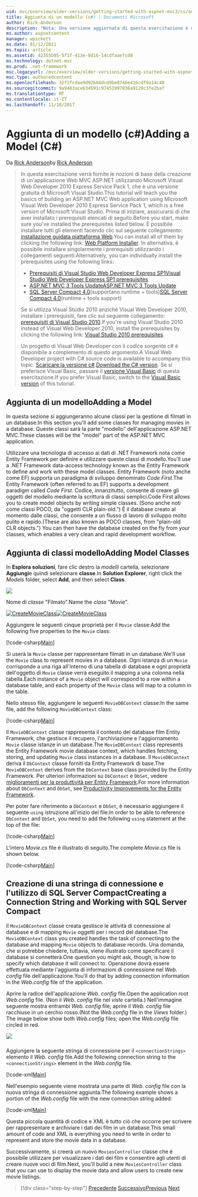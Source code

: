```yaml
---
uid: mvc/overview/older-versions/getting-started-with-aspnet-mvc3/cs/adding-a-model
title: Aggiunta di un modello (c#) | Documenti Microsoft
author: Rick-Anderson
description: "Nota: Una versione aggiornata di questa esercitazione è disponibile qui che utilizza ASP.NET MVC 5 e Visual Studio 2013. È più sicuro, molto più semplice seguire e demo..."
ms.author: aspnetcontent
manager: wpickett
ms.date: 01/12/2011
ms.topic: article
ms.assetid: 42355b95-5f1f-413e-8d16-14cdfaaefcd8
ms.technology: dotnet-mvc
ms.prod: .net-framework
msc.legacyurl: /mvc/overview/older-versions/getting-started-with-aspnet-mvc3/cs/adding-a-model
msc.type: authoredcontent
ms.openlocfilehash: 32f2fcdae9d92b84dcd9be8746e416cdf9a14c48
ms.sourcegitcommit: 9a9483aceb34591c97451997036a9120c3fe2baf
ms.translationtype: MT
ms.contentlocale: it-IT
ms.lasthandoff: 11/10/2017
---
```

<a name="adding-a-model-c"></a><span data-ttu-id="a7af5-104">Aggiunta di un modello (c#)</span><span class="sxs-lookup"><span data-stu-id="a7af5-104">Adding a Model (C#)</span></span>
====================
<span data-ttu-id="a7af5-105">Da [Rick Anderson](https://github.com/Rick-Anderson)</span><span class="sxs-lookup"><span data-stu-id="a7af5-105">by [Rick Anderson](https://github.com/Rick-Anderson)</span></span>

> <span data-ttu-id="a7af5-106">In questa esercitazione verrà fornite le nozioni di base della creazione di un'applicazione Web MVC ASP.NET utilizzando Microsoft Visual Web Developer 2010 Express Service Pack 1, che è una versione gratuita di Microsoft Visual Studio.</span><span class="sxs-lookup"><span data-stu-id="a7af5-106">This tutorial will teach you the basics of building an ASP.NET MVC Web application using Microsoft Visual Web Developer 2010 Express Service Pack 1, which is a free version of Microsoft Visual Studio.</span></span> <span data-ttu-id="a7af5-107">Prima di iniziare, assicurarsi di che aver installato i prerequisiti elencati di seguito.</span><span class="sxs-lookup"><span data-stu-id="a7af5-107">Before you start, make sure you've installed the prerequisites listed below.</span></span> <span data-ttu-id="a7af5-108">È possibile installare tutti gli elementi facendo clic sul seguente collegamento: [installazione guidata piattaforma Web](https://www.microsoft.com/web/gallery/install.aspx?appid=VWD2010SP1Pack).</span><span class="sxs-lookup"><span data-stu-id="a7af5-108">You can install all of them by clicking the following link: [Web Platform Installer](https://www.microsoft.com/web/gallery/install.aspx?appid=VWD2010SP1Pack).</span></span> <span data-ttu-id="a7af5-109">In alternativa, è possibile installare singolarmente i prerequisiti utilizzando i collegamenti seguenti:</span><span class="sxs-lookup"><span data-stu-id="a7af5-109">Alternatively, you can individually install the prerequisites using the following links:</span></span>
> 
> - [<span data-ttu-id="a7af5-110">Prerequisiti di Visual Studio Web Developer Express SP1</span><span class="sxs-lookup"><span data-stu-id="a7af5-110">Visual Studio Web Developer Express SP1 prerequisites</span></span>](https://www.microsoft.com/web/gallery/install.aspx?appid=VWD2010SP1Pack)
> - [<span data-ttu-id="a7af5-111">ASP.NET MVC 3 Tools Update</span><span class="sxs-lookup"><span data-stu-id="a7af5-111">ASP.NET MVC 3 Tools Update</span></span>](https://www.microsoft.com/web/gallery/install.aspx?appsxml=&amp;appid=MVC3)
> - <span data-ttu-id="a7af5-112">[SQL Server Compact 4.0](https://www.microsoft.com/web/gallery/install.aspx?appid=SQLCE;SQLCEVSTools_4_0)(supportano runtime + tools)</span><span class="sxs-lookup"><span data-stu-id="a7af5-112">[SQL Server Compact 4.0](https://www.microsoft.com/web/gallery/install.aspx?appid=SQLCE;SQLCEVSTools_4_0)(runtime + tools support)</span></span>
> 
> <span data-ttu-id="a7af5-113">Se si utilizza Visual Studio 2010 anziché Visual Web Developer 2010, installare i prerequisiti, fare clic sul seguente collegamento: [prerequisiti di Visual Studio 2010](https://www.microsoft.com/web/gallery/install.aspx?appsxml=&amp;appid=VS2010SP1Pack).</span><span class="sxs-lookup"><span data-stu-id="a7af5-113">If you're using Visual Studio 2010 instead of Visual Web Developer 2010, install the prerequisites by clicking the following link: [Visual Studio 2010 prerequisites](https://www.microsoft.com/web/gallery/install.aspx?appsxml=&amp;appid=VS2010SP1Pack).</span></span>
> 
> <span data-ttu-id="a7af5-114">Un progetto di Visual Web Developer con il codice sorgente c# è disponibile a complemento di questo argomento.</span><span class="sxs-lookup"><span data-stu-id="a7af5-114">A Visual Web Developer project with C# source code is available to accompany this topic.</span></span> <span data-ttu-id="a7af5-115">[Scaricare la versione c#](https://code.msdn.microsoft.com/Introduction-to-MVC-3-10d1b098).</span><span class="sxs-lookup"><span data-stu-id="a7af5-115">[Download the C# version](https://code.msdn.microsoft.com/Introduction-to-MVC-3-10d1b098).</span></span> <span data-ttu-id="a7af5-116">Se si preferisce Visual Basic, passare il [versione Visual Basic](../vb/adding-a-model.md) di questa esercitazione.</span><span class="sxs-lookup"><span data-stu-id="a7af5-116">If you prefer Visual Basic, switch to the [Visual Basic version](../vb/adding-a-model.md) of this tutorial.</span></span>


## <a name="adding-a-model"></a><span data-ttu-id="a7af5-117">Aggiunta di un modello</span><span class="sxs-lookup"><span data-stu-id="a7af5-117">Adding a Model</span></span>

<span data-ttu-id="a7af5-118">In questa sezione si aggiungeranno alcune classi per la gestione di filmati in un database.</span><span class="sxs-lookup"><span data-stu-id="a7af5-118">In this section you'll add some classes for managing movies in a database.</span></span> <span data-ttu-id="a7af5-119">Queste classi sarà la parte "modello" dell'applicazione ASP.NET MVC.</span><span class="sxs-lookup"><span data-stu-id="a7af5-119">These classes will be the "model" part of the ASP.NET MVC application.</span></span>

<span data-ttu-id="a7af5-120">Utilizzare una tecnologia di accesso ai dati di .NET Framework nota come Entity Framework per definire e utilizzare queste classi di modello.</span><span class="sxs-lookup"><span data-stu-id="a7af5-120">You'll use a .NET Framework data-access technology known as the Entity Framework to define and work with these model classes.</span></span> <span data-ttu-id="a7af5-121">Entity Framework (noto anche come EF) supporta un paradigma di sviluppo denominato *Code First*.</span><span class="sxs-lookup"><span data-stu-id="a7af5-121">The Entity Framework (often referred to as EF) supports a development paradigm called *Code First*.</span></span> <span data-ttu-id="a7af5-122">Codice, innanzitutto, consente di creare gli oggetti del modello mediante la scrittura di classi semplici.</span><span class="sxs-lookup"><span data-stu-id="a7af5-122">Code First allows you to create model objects by writing simple classes.</span></span> <span data-ttu-id="a7af5-123">(Sono anche noti come classi POCO, da "oggetti CLR plain-old.") È il database creato al momento dalle classi, che consente a un flusso di lavoro di sviluppo molto pulito e rapido.</span><span class="sxs-lookup"><span data-stu-id="a7af5-123">(These are also known as POCO classes, from "plain-old CLR objects.") You can then have the database created on the fly from your classes, which enables a very clean and rapid development workflow.</span></span>

## <a name="adding-model-classes"></a><span data-ttu-id="a7af5-124">Aggiunta di classi modello</span><span class="sxs-lookup"><span data-stu-id="a7af5-124">Adding Model Classes</span></span>

<span data-ttu-id="a7af5-125">In **Esplora soluzioni**, fare clic destro la *modelli* cartella, selezionare **Aggiungi**e quindi selezionare **classe**.</span><span class="sxs-lookup"><span data-stu-id="a7af5-125">In **Solution Explorer**, right click the *Models* folder, select **Add**, and then select **Class**.</span></span>

![](adding-a-model/_static/image1.png)

<span data-ttu-id="a7af5-126">Nome di *classe* "Filmato".</span><span class="sxs-lookup"><span data-stu-id="a7af5-126">Name the *class* "Movie".</span></span>

<span data-ttu-id="a7af5-127">[![CreateMovieClass](adding-a-model/_static/image3.png)](adding-a-model/_static/image2.png)</span><span class="sxs-lookup"><span data-stu-id="a7af5-127">[![CreateMovieClass](adding-a-model/_static/image3.png)](adding-a-model/_static/image2.png)</span></span>

<span data-ttu-id="a7af5-128">Aggiungere le seguenti cinque proprietà per il `Movie` classe:</span><span class="sxs-lookup"><span data-stu-id="a7af5-128">Add the following five properties to the `Movie` class:</span></span>

[!code-csharp[Main](adding-a-model/samples/sample1.cs)]

<span data-ttu-id="a7af5-129">Si userà la `Movie` classe per rappresentare filmati in un database.</span><span class="sxs-lookup"><span data-stu-id="a7af5-129">We'll use the `Movie` class to represent movies in a database.</span></span> <span data-ttu-id="a7af5-130">Ogni istanza di un `Movie` corrisponde a una riga all'interno di una tabella di database e ogni proprietà dell'oggetto di `Movie` classe verrà eseguito il mapping a una colonna nella tabella.</span><span class="sxs-lookup"><span data-stu-id="a7af5-130">Each instance of a `Movie` object will correspond to a row within a database table, and each property of the `Movie` class will map to a column in the table.</span></span>

<span data-ttu-id="a7af5-131">Nello stesso file, aggiungere le seguenti `MovieDBContext` classe:</span><span class="sxs-lookup"><span data-stu-id="a7af5-131">In the same file, add the following `MovieDBContext` class:</span></span>

[!code-csharp[Main](adding-a-model/samples/sample2.cs)]

<span data-ttu-id="a7af5-132">Il `MovieDBContext` classe rappresenta il contesto del database film Entity Framework, che gestisce il recupero, l'archiviazione e l'aggiornamento `Movie` classe istanze in un database.</span><span class="sxs-lookup"><span data-stu-id="a7af5-132">The `MovieDBContext` class represents the Entity Framework movie database context, which handles fetching, storing, and updating `Movie` class instances in a database.</span></span> <span data-ttu-id="a7af5-133">Il `MovieDBContext` deriva il `DbContext` classe forniti da Entity Framework di base.</span><span class="sxs-lookup"><span data-stu-id="a7af5-133">The `MovieDBContext` derives from the `DbContext` base class provided by the Entity Framework.</span></span> <span data-ttu-id="a7af5-134">Per ulteriori informazioni su `DbContext` e `DbSet`, vedere [miglioramenti per la produttività per Entity Framework](https://blogs.msdn.com/b/efdesign/archive/2010/06/21/productivity-improvements-for-the-entity-framework.aspx?wa=wsignin1.0).</span><span class="sxs-lookup"><span data-stu-id="a7af5-134">For more information about `DbContext` and `DbSet`, see [Productivity Improvements for the Entity Framework](https://blogs.msdn.com/b/efdesign/archive/2010/06/21/productivity-improvements-for-the-entity-framework.aspx?wa=wsignin1.0).</span></span>

<span data-ttu-id="a7af5-135">Per poter fare riferimento a `DbContext` e `DbSet`, è necessario aggiungere il seguente `using` istruzione all'inizio del file:</span><span class="sxs-lookup"><span data-stu-id="a7af5-135">In order to be able to reference `DbContext` and `DbSet`, you need to add the following `using` statement at the top of the file:</span></span>

[!code-csharp[Main](adding-a-model/samples/sample3.cs)]

<span data-ttu-id="a7af5-136">L'intero *Movie.cs* file è illustrato di seguito.</span><span class="sxs-lookup"><span data-stu-id="a7af5-136">The complete *Movie.cs* file is shown below.</span></span>

[!code-csharp[Main](adding-a-model/samples/sample4.cs)]

## <a name="creating-a-connection-string-and-working-with-sql-server-compact"></a><span data-ttu-id="a7af5-137">Creazione di una stringa di connessione e l'utilizzo di SQL Server Compact</span><span class="sxs-lookup"><span data-stu-id="a7af5-137">Creating a Connection String and Working with SQL Server Compact</span></span>

<span data-ttu-id="a7af5-138">Il `MovieDBContext` classe creata gestisce le attività di connessione al database e di mapping `Movie` oggetti per i record del database.</span><span class="sxs-lookup"><span data-stu-id="a7af5-138">The `MovieDBContext` class you created handles the task of connecting to the database and mapping `Movie` objects to database records.</span></span> <span data-ttu-id="a7af5-139">Una domanda, che si potrebbe chiedere, tuttavia, viene illustrato come specificare il database si connetterà.</span><span class="sxs-lookup"><span data-stu-id="a7af5-139">One question you might ask, though, is how to specify which database it will connect to.</span></span> <span data-ttu-id="a7af5-140">Operazione dovrà essere effettuata mediante l'aggiunta di informazioni di connessione nel *Web. config* file dell'applicazione.</span><span class="sxs-lookup"><span data-stu-id="a7af5-140">You'll do that by adding connection information in the *Web.config* file of the application.</span></span>

<span data-ttu-id="a7af5-141">Aprire la radice dell'applicazione *Web. config* file.</span><span class="sxs-lookup"><span data-stu-id="a7af5-141">Open the application root *Web.config* file.</span></span> <span data-ttu-id="a7af5-142">(Non il *Web. config* file nel *viste* cartella.) Nell'immagine seguente mostra entrambi *Web. config* file; aprire il *Web. config* file racchiuse in un cerchio rosso.</span><span class="sxs-lookup"><span data-stu-id="a7af5-142">(Not the *Web.config* file in the *Views* folder.) The image below show both *Web.config* files; open the *Web.config* file circled in red.</span></span>

![](adding-a-model/_static/image4.png)

### 

<span data-ttu-id="a7af5-143">Aggiungere la seguente stringa di connessione per il `<connectionStrings>` elemento il *Web. config* file.</span><span class="sxs-lookup"><span data-stu-id="a7af5-143">Add the following connection string to the `<connectionStrings>` element in the *Web.config* file.</span></span>

[!code-xml[Main](adding-a-model/samples/sample5.xml)]

<span data-ttu-id="a7af5-144">Nell'esempio seguente viene mostrata una parte di *Web. config* file con la nuova stringa di connessione aggiunta:</span><span class="sxs-lookup"><span data-stu-id="a7af5-144">The following example shows a portion of the *Web.config* file with the new connection string added:</span></span>

[!code-xml[Main](adding-a-model/samples/sample6.xml)]

<span data-ttu-id="a7af5-145">Questa piccola quantità di codice e XML è tutto ciò che occorre per scrivere per rappresentare e archiviare i dati dei film in un database.</span><span class="sxs-lookup"><span data-stu-id="a7af5-145">This small amount of code and XML is everything you need to write in order to represent and store the movie data in a database.</span></span>

<span data-ttu-id="a7af5-146">Successivamente, si creerà un nuovo `MoviesController` classe che è possibile utilizzare per visualizzare i dati dei film e consentire agli utenti di creare nuove voci di film.</span><span class="sxs-lookup"><span data-stu-id="a7af5-146">Next, you'll build a new `MoviesController` class that you can use to display the movie data and allow users to create new movie listings.</span></span>

>[!div class="step-by-step"]
<span data-ttu-id="a7af5-147">[Precedente](adding-a-view.md)
[Successivo](accessing-your-models-data-from-a-controller.md)</span><span class="sxs-lookup"><span data-stu-id="a7af5-147">[Previous](adding-a-view.md)
[Next](accessing-your-models-data-from-a-controller.md)</span></span>

